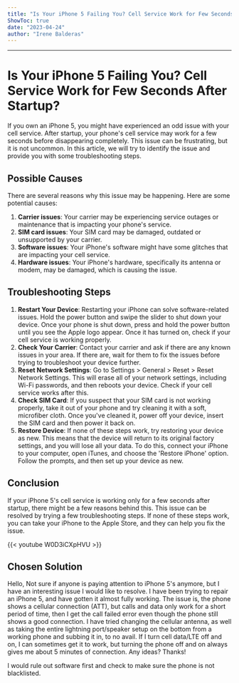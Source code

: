 ```yaml
---
title: "Is Your iPhone 5 Failing You? Cell Service Work for Few Seconds After Startup?"
ShowToc: true 
date: "2023-04-24"
author: "Irene Balderas"
---
```

*****
# Is Your iPhone 5 Failing You? Cell Service Work for Few Seconds After Startup?

If you own an iPhone 5, you might have experienced an odd issue with your cell service. After startup, your phone's cell service may work for a few seconds before disappearing completely. This issue can be frustrating, but it is not uncommon. In this article, we will try to identify the issue and provide you with some troubleshooting steps.

## Possible Causes

There are several reasons why this issue may be happening. Here are some potential causes:

1. **Carrier issues**: Your carrier may be experiencing service outages or maintenance that is impacting your phone's service.
2. **SIM card issues**: Your SIM card may be damaged, outdated or unsupported by your carrier.
3. **Software issues**: Your iPhone's software might have some glitches that are impacting your cell service.
4. **Hardware issues**: Your iPhone's hardware, specifically its antenna or modem, may be damaged, which is causing the issue.

## Troubleshooting Steps

1. **Restart Your Device**: Restarting your iPhone can solve software-related issues. Hold the power button and swipe the slider to shut down your device. Once your phone is shut down, press and hold the power button until you see the Apple logo appear. Once it has turned on, check if your cell service is working properly.
2. **Check Your Carrier**: Contact your carrier and ask if there are any known issues in your area. If there are, wait for them to fix the issues before trying to troubleshoot your device further.
3. **Reset Network Settings**: Go to Settings > General > Reset > Reset Network Settings. This will erase all of your network settings, including Wi-Fi passwords, and then reboots your device. Check if your cell service works after this.
4. **Check SIM Card**: If you suspect that your SIM card is not working properly, take it out of your phone and try cleaning it with a soft, microfiber cloth. Once you've cleaned it, power off your device, insert the SIM card and then power it back on.
5. **Restore Device**: If none of these steps work, try restoring your device as new. This means that the device will return to its original factory settings, and you will lose all your data. To do this, connect your iPhone to your computer, open iTunes, and choose the 'Restore iPhone' option. Follow the prompts, and then set up your device as new.

## Conclusion

If your iPhone 5's cell service is working only for a few seconds after startup, there might be a few reasons behind this. This issue can be resolved by trying a few troubleshooting steps. If none of these steps work, you can take your iPhone to the Apple Store, and they can help you fix the issue.

{{< youtube W0D3iCXpHVU >}} 



## Chosen Solution
 Hello,
Not sure if anyone is paying attention to iPhone 5's anymore, but I have an interesting issue I would like to resolve.  I have been trying to repair an iPhone 5, and have gotten it almost fully working.  The issue is, the phone shows a cellular connection (ATT), but calls and data only work for a short period of time, then I get the call failed error even though the phone still shows a good connection.  I have tried changing the cellular antenna, as well as taking the entire lightning port/speaker setup on the bottom from a working phone and subbing it in, to no avail.  If I turn cell data/LTE off and on, I can sometimes get it to work, but turning the phone off and on always gives me about 5 minutes of connection.
Any ideas?
Thanks!

 I would rule out software first and check to make sure the phone is not blacklisted.




